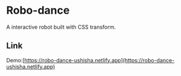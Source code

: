 # Robo-dance
A interactive robot built with CSS transform.

## Link
Demo:[https://robo-dance-ushisha.netlify.app](https://robo-dance-ushisha.netlify.app)
